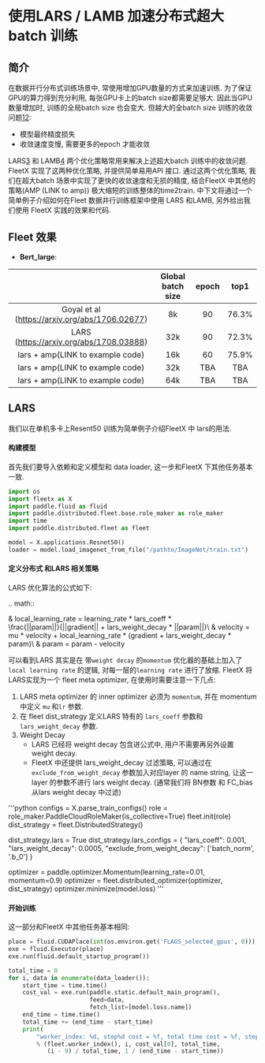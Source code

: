 # 使用LARS / LAMB 加速分布式超大batch 训练

## 简介 
在数据并行分布式训练场景中, 常使用增加GPU数量的方式来加速训练. 为了保证GPU的算力得到充分利用, 每张GPU卡上的batch size都需要足够大. 因此当GPU 数量增加时, 训练的全局batch size 也会变大. 但越大的全batch size 训练的收敛问题[1](https://arxiv.org/abs/1404.5997)[2](https://arxiv.org/abs/1609.04836):
 * 模型最终精度损失
 * 收敛速度变慢, 需要更多的epoch 才能收敛 

LARS[3](https://arxiv.org/abs/1708.03888) 和 LAMB[4](https://arxiv.org/abs/1904.00962) 两个优化策略常用来解决上述超大batch 训练中的收敛问题. FleetX 实现了这两种优化策略, 并提供简单易用API 接口. 通过这两个优化策略, 我们在超大batch 场景中实现了更快的收敛速度和无损的精度, 结合FleetX 中其他的策略(AMP (LINK to amp)) 极大缩短的训练整体的time2train. 中下文将通过一个简单例子介绍如何在Fleet 数据并行训练框架中使用 LARS 和LAMB, 另外给出我们使用 FleetX 实践的效果和代码.

## Fleet 效果
- **Bert_large**: 

|     |Global batch size|epoch| top1 |
|:---:|:---:|:---:|:---:|
|Goyal et al (https://arxiv.org/abs/1706.02677)| 8k | 90 | 76.3% |
|LARS (https://arxiv.org/abs/1708.03888)| 32k | 90 | 72.3% |
|lars + amp(LINK to example code) |16k | 60 | 75.9%|
|lars + amp(LINK to example code) |32k | TBA | TBA |
|lars + amp(LINK to example code) |64k | TBA | TBA |


## LARS 
我们以在单机多卡上Resent50 训练为简单例子介绍FleetX 中 lars的用法.

#### 构建模型
首先我们要导入依赖和定义模型和 data loader, 这一步和FleetX 下其他任务基本一致.
```python
import os
import fleetx as X
import paddle.fluid as fluid
import paddle.distributed.fleet.base.role_maker as role_maker
import time
import paddle.distributed.fleet as fleet

model = X.applications.Resnet50()
loader = model.load_imagenet_from_file("/pathto/ImageNet/train.txt")
```

#### 定义分布式 和LARS 相关策略
LARS 优化算法的公式如下:

.. math::

  & local\_learning\_rate = learning\_rate * lars\_coeff * \
  \frac{||param||}{||gradient|| + lars\_weight\_decay * ||param||}\\
  & velocity = mu * velocity + local\_learning\_rate * (gradient + lars\_weight\_decay * param)\\
  & param = param - velocity

可以看到LARS 其实是在 带`weight decay` 的`momentum` 优化器的基础上加入了`local learning rate` 的逻辑, 对每一层的`learning rate` 进行了放缩. FleetX 将 LARS实现为一个 fleet meta optimizer, 在使用时需要注意一下几点:
1. LARS meta optimizer 的 inner optimizer 必须为 `momentum`, 并在 momentum 中定义 `mu` 和`lr` 参数.
2. 在 fleet dist_strategy 定义LARS 特有的 `lars_coeff` 参数和 `lars_weight_decay` 参数.
3. Weight Decay
    * LARS 已经将 weight decay 包含进公式中, 用户不需要再另外设置 weight decay.
    * FleetX 中还提供 lars_weight_decay 过滤策略, 可以通过在`exclude_from_weight_decay` 参数加入对应layer 的 name string, 让这一 layer 的参数不进行 lars weight decay. (通常我们将 BN参数 和 FC_bias 从lars weight decay 中过滤)

'''python
configs = X.parse_train_configs()
role = role_maker.PaddleCloudRoleMaker(is_collective=True)
fleet.init(role)
dist_strategy = fleet.DistributedStrategy()


dist_strategy.lars = True
dist_strategy.lars_configs = {
                    "lars_coeff": 0.001,
                    "lars_weight_decay": 0.0005,
                    "exclude_from_weight_decay": ['batch_norm', '.b_0']
                }

optimizer = paddle.optimizer.Momentum(learning_rate=0.01, momentum=0.9)
optimizer = fleet.distributed_optimizer(optimizer, dist_strategy)
optimizer.minimize(model.loss)
'''


#### 开始训练
这一部分和FleetX 中其他任务基本相同:
```python
place = fluid.CUDAPlace(int(os.environ.get('FLAGS_selected_gpus', 0)))
exe = fluid.Executor(place)
exe.run(fluid.default_startup_program())

total_time = 0
for i, data in enumerate(data_loader()):
    start_time = time.time()
    cost_val = exe.run(paddle.static.default_main_program(),
                       feed=data,
                       fetch_list=[model.loss.name])
    end_time = time.time()
    total_time += (end_time - start_time)
    print(
        "worker_index: %d, step%d cost = %f, total time cost = %f, step per second: %f, speed: %f"
        % (fleet.worker_index(), i, cost_val[0], total_time,
           (i - 9) / total_time, 1 / (end_time - start_time))
```